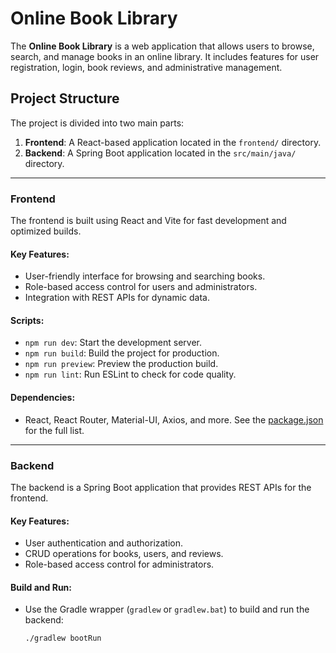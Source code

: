 # Online Book Library

The **Online Book Library** is a web application that allows users to browse, search, and manage books in an online library. It includes features for user registration, login, book reviews, and administrative management.

## Project Structure

The project is divided into two main parts:

1. **Frontend**: A React-based application located in the `frontend/` directory.
2. **Backend**: A Spring Boot application located in the `src/main/java/` directory.

---

### Frontend

The frontend is built using React and Vite for fast development and optimized builds.

#### Key Features:

- User-friendly interface for browsing and searching books.
- Role-based access control for users and administrators.
- Integration with REST APIs for dynamic data.

#### Scripts:

- `npm run dev`: Start the development server.
- `npm run build`: Build the project for production.
- `npm run preview`: Preview the production build.
- `npm run lint`: Run ESLint to check for code quality.

#### Dependencies:

- React, React Router, Material-UI, Axios, and more. See the [package.json](frontend/package.json) for the full list.

---

### Backend

The backend is a Spring Boot application that provides REST APIs for the frontend.

#### Key Features:

- User authentication and authorization.
- CRUD operations for books, users, and reviews.
- Role-based access control for administrators.

#### Build and Run:

- Use the Gradle wrapper (`gradlew` or `gradlew.bat`) to build and run the backend:
  ```sh
  ./gradlew bootRun
  ```
